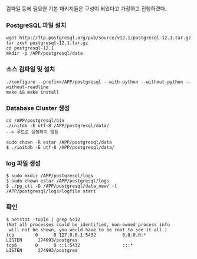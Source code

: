 컴파일 등에 필요한 기본 패키지들은 구성이 되있다고 가정하고 진행하겠다.

### PostgreSQL 파일 설치

```
wget http://ftp.postgresql.org/pub/source/v12.1/postgresql-12.1.tar.gz
tar zxvf postgresql-12.1.tar.gz
cd postgresql-12.1
mkdir -p /APP/postgresql/data
```

### 소스 컴파일 및 설치

```
./configure --prefix=/APP/postgresql --with-python --without-python --without-readline
make && make install
```

### Database Cluster 생성

```
cd /APP/postgresql/bin
./initdb -E utf-8 /APP/postgresql/data/
--> 루트로 실행되지 않음

sudo chown -R estar /APP/postgresql/data
$ ./initdb -E utf-8 /APP/postgresql/data/
```

### log 파일 생성

```
$ sudo mkdir /APP/postgresql/logs
$ sudo chown estar /APP/postgresql/logs
$ ./pg_ctl -D /APP/postgresql/data_new/ -l /APP/postgresql/logs/logfile start
```

### 확인

```
$ netstat -tupln | grep 5432
(Not all processes could be identified, non-owned process info
 will not be shown, you would have to be root to see it all.)
tcp        0      0 127.0.0.1:5432          0.0.0.0:*               LISTEN      274993/postgres
tcp6       0      0 ::1:5432                :::*                    LISTEN      274993/postgres
```